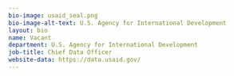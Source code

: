```yaml
---
bio-image: usaid_seal.png
bio-image-alt-text: U.S. Agency for International Development
layout: bio
name: Vacant
department: U.S. Agency for International Development
job-title: Chief Data Officer
website-data: https://data.usaid.gov/
---
```

